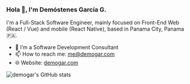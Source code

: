 ### Hola 👋, I'm Demóstenes García G.

I'm a Full-Stack Software Engineer, mainly focused on Front-End Web (React / Vue) and mobile (React Native), based in Panama City, Panama 🇵🇦.

- 🔭 I’m a Software Development Consultant
- 📫 How to reach me: [me@demogar.com](mailto:me@demogar.com?subject=[GitHub])
- 🌐 Website: [demogar.com](https://www.demogar.com)

![demogar's GitHub stats](https://github-readme-stats.vercel.app/api?username=demogar&count_private=true&theme=radical)
